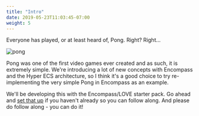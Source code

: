 ```yaml
---
title: "Intro"
date: 2019-05-23T11:03:45-07:00
weight: 5
---
```


Everyone has played, or at least heard of, Pong. Right? Right...

![pong](/images/pong.png)

Pong was one of the first video games ever created and as such, it is extremely simple. We're introducing a lot of new concepts with Encompass and the Hyper ECS architecture, so I think it's a good choice to try re-implementing the very simple Pong in Encompass as an example.

We'll be developing this with the Encompass/LOVE starter pack. Go ahead and [set that up](/getting_started/case_study_love/) if you haven't already so you can follow along. And please do follow along - you can do it!

